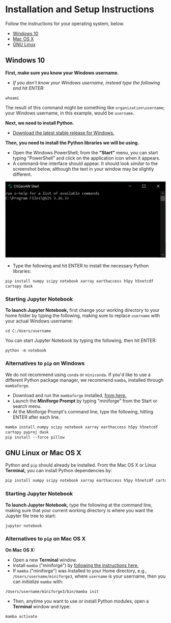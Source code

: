 Installation and Setup Instructions
===================================

Follow the instructions for your operating system, below.

- [Windows 10](#Windows-10)
- [Mac OS X](#GNU-Linux-or-Mac-OS-X)
- [GNU Linux](#GNU-Linux-or-Mac-OS-X)


Windows 10
-------------------

**First, make sure you know your Windows username.**

- *If you don't know your Windows username, instead type the following and hit ENTER:*
```
whoami
```

The result of this command might be something like `organization\username`; your Windows username, in this example, would be `username`.

**Next, we need to install Python.**

- [Download the latest stable release for Windows.](https://www.python.org/downloads/windows/)

**Then, you need to install the Python libraries we will be using.**

- Open the Windows PowerShell; from the **"Start"** menu, you can start typing "PowerShell" and click on the application icon when it appears.
- A command-line interface should appear. It should look *similar* to the screenshot below, although the text in your window may be slightly different.

![](./images/capture_OSGeo4W.png)

- Type the following and hit ENTER to install the necessary Python libraries:
```
pip install numpy scipy notebook xarray earthaccess h5py h5netcdf cartopy dask
```


### Starting Jupyter Notebook

**To launch Jupyter Notebook,** first change your working directory to your home folder by typing the following, making sure to replace `username` with your actual Windows username:
```
cd C:/Users/username
```

You can start Jupyter Notebook by typing the following, then hit ENTER:
```
python -m notebook
```


### Alternatives to `pip` on Windows

We do not recommend using `conda` or `miniconda`. If you'd like to use a different Python package manager, we recommend `mamba`, installed through `mambaforge`.

- Download and run the `mambaforge` installed, [from here.](https://github.com/conda-forge/miniforge#mambaforge)
- Launch the **Miniforge Prompt** by typing "miniforge" from the Start or search menu.
- At the Miniforge Prompt's command line, type the following, hitting ENTER after each line.

```
mamba install numpy scipy notebook xarray earthaccess h5py h5netcdf cartopy pyproj dask
pip install --force pillow
```


GNU Linux or Mac OS X
---------------------

Python and `pip` should already be installed. From the Mac OS X or Linux **Terminal,** you can install Python dependencies by:

```sh
pip install numpy scipy notebook xarray earthaccess h5py h5netcdf cartopy dask
```


### Starting Jupyter Notebook

**To launch Jupyter Notebook,** type the following at the command line, making sure that your current working directory is where you want the Jupyter file tree to start:

```sh
jupyter notebook
```


### Alternatives to `pip` on Mac OS X

**On Mac OS X:**

- Open a new **Terminal** window.
- Install `mamba` ("miniforge") by [following the instructions here.](https://github.com/conda-forge/miniforge?tab=readme-ov-file#unix-like-platforms-mac-os--linux)
- If `mamba` ("miniforge") was installed to your Home directory, e.g., `/Users/username/miniforge3`, where `username` is your username, then you can *initialize* `mamba` with:
```
/Users/username/miniforge3/bin/mamba init
```
- Then, anytime you want to use or install Python modules, open a **Terminal** window and type:
```
mamba activate
```
